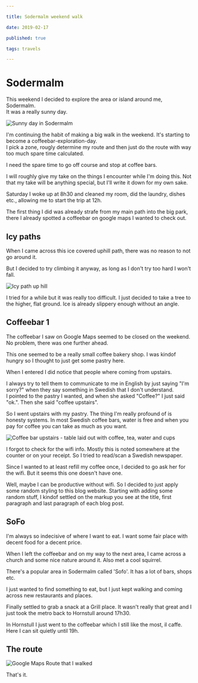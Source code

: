 ```yaml
---

title: Sodermalm weekend walk

date: 2019-02-17

published: true

tags: travels

---
```


# Sodermalm

This weekend I decided to explore the area or island around me, Sodermalm.  
It was a really sunny day.

![Sunny day in Sodermalm](/images/17feb/sodermalm-sun.jpg)

I'm continuing the habit of making a big walk in the weekend. It's starting to become a coffeebar-exploration-day.  
I pick a zone, rougly determine my route and then just do the route with way too much spare time calculated.

I need the spare time to go off course and stop at coffee bars.

I will roughly give my take on the things I encounter while I'm doing this. Not that my take will be anything special, but I'll write it down for my own sake.

Saturday I woke up at 8h30 and cleaned my room, did the laundry, dishes etc., allowing me to start the trip at 12h.  

The first thing I did was already strafe from my main path into the big park, there I already spotted a coffeebar on google maps I wanted to check out.

## Icy paths

When I came across this ice covered uphill path, there was no reason to not go around it.

But I decided to try climbing it anyway, as long as I don't try too hard I won't fall.

![Icy path up hill](/images/17feb/icy-path.jpg)

I tried for a while but it was really too difficult. I just decided to take a tree to the higher, flat ground. Ice is already slippery enough without an angle.

## Coffeebar 1

The coffeebar I saw on Google Maps seemed to be closed on the weekend. No problem, there was one further ahead.

This one seemed to be a really small coffee bakery shop. I was kindof hungry so I thought to just get some pastry here.

When I entered I did notice that people where coming from upstairs. 

I always try to tell them to communicate to me in English by just saying "I'm sorry?" when they say something in Swedish that I don't understand.  
I pointed to the pastry I wanted, and when she asked "Coffee?" I just said "ok.". Then she said "coffee upstairs". 

So I went upstairs with my pastry. The thing I'm really profound of is honesty systems. In most Swedish coffee bars, water is free and when you pay for coffee you can take as much as you want.

![Coffee bar upstairs - table laid out with coffee, tea, water and cups](/images/17feb/coffeebar-take-all.jpg)

I forgot to check for the wifi info. Mostly this is noted somewhere at the counter or on your receipt. So I tried to read/scan a Swedish newspaper.

Since I wanted to at least refill my coffee once, I decided to go ask her for the wifi. But it seems this one doesn't have one. 

Well, maybe I can be productive without wifi. So I decided to just apply some random styling to this blog website. Starting with adding some random stuff, I kindof settled on the markup you see at the title, first paragraph and last paragraph of each blog post.

## SoFo

I'm always so indecisive of where I want to eat. I want some fair place with decent food for a decent price.

When I left the coffeebar and on my way to the next area, I came across a church and some nice nature around it. Also met a cool squirrel.

There's a popular area in Sodermalm called 'Sofo'. It has a lot of bars, shops etc.

I just wanted to find something to eat, but I just kept walking and coming across new restaurants and places.

Finally settled to grab a snack at a Grill place. It wasn't really that great and I just took the metro back to Hornstull around 17h30.

In Hornstull I just went to the coffeebar which I still like the most, il caffe. Here I can sit quietly until 19h.

## The route

![Google Maps Route that I walked](/images/17feb/route-17feb.jpg)

That's it.